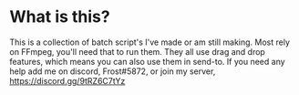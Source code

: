 # What is this?
This is a collection of batch script's I've made or am still making. Most rely on FFmpeg, you'll need that to run them. They all use drag and drop features, which means you can also use them in send-to. If you need any help add me on discord, Frost#5872, or join my server, https://discord.gg/9tRZ6C7tYz
